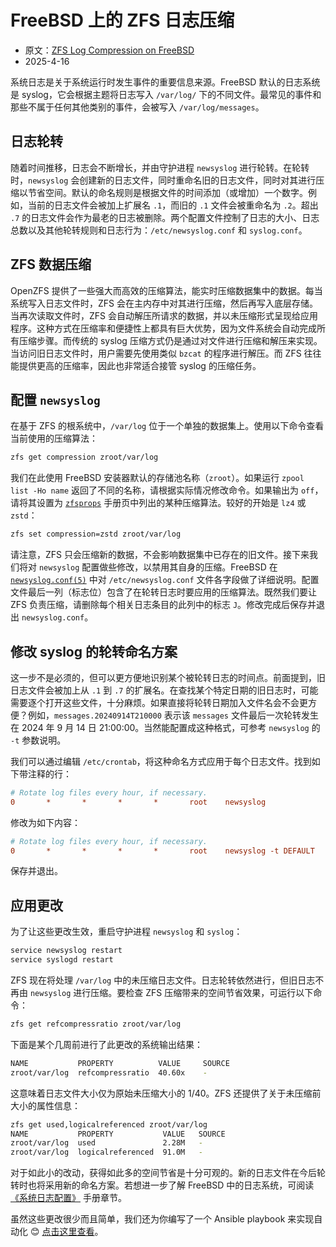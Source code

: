 # FreeBSD 上的 ZFS 日志压缩

- 原文：[ZFS Log Compression on FreeBSD](https://freebsdfoundation.org/blog/zfs-log-compression-on-freebsd/)
- 2025-4-16

系统日志是关于系统运行时发生事件的重要信息来源。FreeBSD 默认的日志系统是 syslog，它会根据主题将日志写入 `/var/log/` 下的不同文件。最常见的事件和那些不属于任何其他类别的事件，会被写入 `/var/log/messages`。

## 日志轮转

随着时间推移，日志会不断增长，并由守护进程 `newsyslog` 进行轮转。在轮转时，`newsyslog` 会创建新的日志文件，同时重命名旧的日志文件，同时对其进行压缩以节省空间。默认的命名规则是根据文件的时间添加（或增加）一个数字。例如，当前的日志文件会被加上扩展名 `.1`，而旧的 `.1` 文件会被重命名为 `.2`。超出 `.7` 的日志文件会作为最老的日志被删除。两个配置文件控制了日志的大小、日志总数以及其他轮转规则和日志行为：`/etc/newsyslog.conf` 和 `syslog.conf`。

## ZFS 数据压缩

OpenZFS 提供了一些强大而高效的压缩算法，能实时压缩数据集中的数据。每当系统写入日志文件时，ZFS 会在主内存中对其进行压缩，然后再写入底层存储。当再次读取文件时，ZFS 会自动解压所请求的数据，并以未压缩形式呈现给应用程序。这种方式在压缩率和便捷性上都具有巨大优势，因为文件系统会自动完成所有压缩步骤。而传统的 syslog 压缩方式仍是通过对文件进行压缩和解压来实现。当访问旧日志文件时，用户需要先使用类似 `bzcat` 的程序进行解压。而 ZFS 往往能提供更高的压缩率，因此也非常适合接管 syslog 的压缩任务。

## 配置 `newsyslog`

在基于 ZFS 的根系统中，`/var/log` 位于一个单独的数据集上。使用以下命令查看当前使用的压缩算法：

```sh
zfs get compression zroot/var/log
```

我们在此使用 FreeBSD 安装器默认的存储池名称（`zroot`）。如果运行 `zpool list -Ho name` 返回了不同的名称，请根据实际情况修改命令。如果输出为 `off`，请将其设置为 [`zfsprops`](https://man.freebsd.org/cgi/man.cgi?query=zfsprops) 手册页中列出的某种压缩算法。较好的开始是 `lz4` 或 `zstd`：

```sh
zfs set compression=zstd zroot/var/log
```

请注意，ZFS 只会压缩新的数据，不会影响数据集中已存在的旧文件。接下来我们将对 `newsyslog` 配置做些修改，以禁用其自身的压缩。FreeBSD 在 [`newsyslog.conf(5)`](https://man.freebsd.org/cgi/man.cgi?query=newsyslog.conf) 中对 `/etc/newsyslog.conf` 文件各字段做了详细说明。配置文件最后一列（标志位）包含了在轮转日志时要应用的压缩算法。既然我们要让 ZFS 负责压缩，请删除每个相关日志条目的此列中的标志 `J`。修改完成后保存并退出 `newsyslog.conf`。

## 修改 syslog 的轮转命名方案

这一步不是必须的，但可以更方便地识别某个被轮转日志的时间点。前面提到，旧日志文件会被加上从 `.1` 到 `.7` 的扩展名。在查找某个特定日期的旧日志时，可能需要逐个打开这些文件，十分麻烦。如果直接将轮转日期加入文件名会不会更方便？例如，`messages.20240914T210000` 表示该 `messages` 文件最后一次轮转发生在 2024 年 9 月 14 日 21:00:00。当然能配置成这种格式，可参考 `newsyslog` 的 `-t` 参数说明。

我们可以通过编辑 `/etc/crontab`，将这种命名方式应用于每个日志文件。找到如下带注释的行：

```ini
# Rotate log files every hour, if necessary.
0       *       *       *       *       root    newsyslog
```

修改为如下内容：

```ini
# Rotate log files every hour, if necessary.
0       *       *       *       *       root    newsyslog -t DEFAULT
```

保存并退出。

## 应用更改

为了让这些更改生效，重启守护进程 `newsyslog` 和 `syslog`：

```sh
service newsyslog restart
service syslogd restart
```

ZFS 现在将处理 `/var/log` 中的未压缩日志文件。日志轮转依然进行，但旧日志不再由 `newsyslog` 进行压缩。要检查 ZFS 压缩带来的空间节省效果，可运行以下命令：

```sh
zfs get refcompressratio zroot/var/log
```

下面是某个几周前进行了此更改的系统输出结果：

```sh
NAME           PROPERTY          VALUE     SOURCE
zroot/var/log  refcompressratio  40.60x    -
```

这意味着日志文件大小仅为原始未压缩大小的 1/40。ZFS 还提供了关于未压缩前大小的属性信息：

```sh
zfs get used,logicalreferenced zroot/var/log
NAME           PROPERTY           VALUE   SOURCE
zroot/var/log  used               2.28M   -
zroot/var/log  logicalreferenced  91.0M   -
```

对于如此小的改动，获得如此多的空间节省是十分可观的。新的日志文件在今后轮转时也将采用新的命名方案。若想进一步了解 FreeBSD 中的日志系统，可阅读 [《系统日志配置》](https://docs.freebsd.org/en/books/handbook/config/#configtuning-syslog) 手册章节。

虽然这些更改很少而且简单，我们还为你编写了一个 Ansible playbook 来实现自动化 😊 [点击这里查看](https://github.com/FreeBSDFoundation/blog/tree/main/zfs-log-compression-on-freebsd)。
